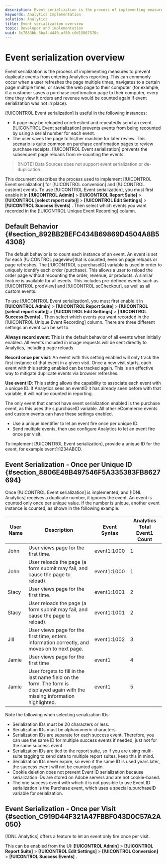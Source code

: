 ```yaml
---
description: Event serialization is the process of implementing measures to prevent duplicate events from entering Analytics reporting. This can commonly occur when a user refreshes the page multiple times, navigates to a certain page multiple times, or saves the web page to their computer (for example, if a customer saves a purchase confirmation page to their computer, every time they view it orders and revenue would be counted again if event serialization was not in place).
keywords: Analytics Implementation
solution: Analytics
title: Event serialization overview
topic: Developer and implementation
uuid: 8c7883bb-5ba4-4440-af80-c0d15867570c
---
```


# Event serialization overview

Event serialization is the process of implementing measures to prevent duplicate events from entering Analytics reporting. This can commonly occur when a user refreshes the page multiple times, navigates to a certain page multiple times, or saves the web page to their computer (for example, if a customer saves a purchase confirmation page to their computer, every time they view it orders and revenue would be counted again if event serialization was not in place).

[!UICONTROL Event serialization] is useful in the following instances:

* A page may be reloaded or refreshed and repeatedly send an event. [!UICONTROL Event serialization] prevents events from being recounted by using a serial number for each event.
* The user saves the page to his/her machine for later review. This scenario is quite common on purchase confirmation pages to review purchase receipts. [!UICONTROL Event serialization] prevents the subsequent page reloads from re-counting the events.

> [!NOTE] Data Sources does not support event serialization or de-duplication.

This document describes the process used to implement [!UICONTROL Event serialization] for [!UICONTROL conversion] and [!UICONTROL custom] events. To use [!UICONTROL Event serialization], you must first enable it in  **[!UICONTROL Admin]** > **[!UICONTROL Report Suite]** > **[!UICONTROL [select report suite]]** > **[!UICONTROL Edit Settings]** > **[!UICONTROL Success Events]** . Then select which events you want recorded in the [!UICONTROL Unique Event Recording] column.

## Default Behavior {#section_892BB2BEFC434B69869D4504A8B54308}

The default behavior is to count each instance of an event. An event is set for each [!UICONTROL pageview]that is counted, even on page reloads or page refreshes. The [!UICONTROL s.purchaseID] variable is used in order to uniquely identify each order (purchase). This allows a user to reload the order page without recounting the order, revenue, or products. A similar feature is available for all events. This includes pre-defined events such as [!UICONTROL prodView] and [!UICONTROL scCheckout], as well as all custom events.

<!-- 

event_serialization_impl.xml

 -->

To use [!UICONTROL Event serialization], you must first enable it in  **[!UICONTROL Admin]** > **[!UICONTROL Report Suite]** > **[!UICONTROL [select report suite]]** > **[!UICONTROL Edit Settings]** > **[!UICONTROL Success Events]** . Then select which events you want recorded in the [!UICONTROL Unique Event Recording] column. There are three different settings an event can be set to.

**Always record event**: This is the default behavior of all events when initially enabled. All events included in image requests will be sent directly to Analytics, including page reloads.

**Record once per visit**: An event with this setting enabled will only track the first instance of that event in a given visit. Once a new visit starts, each event with this setting enabled can be tracked again. This is an effective way to mitigate duplicate events via browser refreshes.

**Use event ID**: This setting allows the capability to associate each event with a unique ID. If Analytics sees an eventID it has already seen before with that variable, it will not be counted in reporting.

The only event that cannot have event serialization enabled is the purchase event, as this uses the s.purchaseID variable. All other eCommerce events and custom events can have these settings enabled.

* Use a unique identifier to let an event fire once per unique ID.
* Send multiple events, then use configure Analytics to let an event fire once per visit.

To implement [!UICONTROL Event serialization], provide a unique ID for the event, for example event1:1234ABCD.

## Event Serialization - Once per Unique ID {#section_8806E48B497546F5A335383FB8627694}

Once [!UICONTROL Event serialization] is implemented, and [!DNL Analytics] receives a duplicate number, it ignores the event. An event is counted only once per unique value. If the number is unique, another event instance is counted, as shown in the following example: 

|  User Name  | Description  | Event Syntax  | Analytics Total Event1 Count  |
|---|---|---|---|
|  John  | User views page for the first time.  | event1:1000  | 1  |
|  John  | User reloads the page (a form submit may fail, and cause the page to reload).  | event1:1000  | 1  |
|  Stacy  | User views page for the first time.  | event1:1001  | 2  |
|  Stacy  | User reloads the page (a form submit may fail, and cause the page to reload).  | event1:1001  | 2  |
|  Jill  | User views page for the first time, enters information correctly, and moves on to next page.  | event1:1002  | 3  |
|  Jamie  | User views page for the first time  | event1  | 4  |
|  Jamie  | User forgets to fill in the last name field on the form. The form is displayed again with the missing information highlighted.  | event1  | 5  |

Note the following when selecting serialization IDs:

* Serialization IDs must be 20 characters or less.
* Serialization IDs must be alphanumeric characters.
* Serialization IDs are separate for each success event. Therefore, you can use the same ID for multiple success events if needed, just not for the same success event.
* Serialization IDs are tied to the report suite, so if you are using multi-suite tagging to send data to multiple report suites, keep this in mind.
* Serialization IDs never expire, so even if the same ID is used years later, the success event will not be counted again.
* Cookie deletion does not prevent Event ID serialization because serialization IDs are stored on Adobe servers and are not cookie-based.
* The one success event with which it is not possible to use Event ID serialization is the Purchase event, which uses a special s.purchaseID variable for serialization.

## Event Serialization - Once per Visit {#section_C919D44F321A47FBBF043D0C57A2A050}

[!DNL Analytics] offers a feature to let an event only fire once per visit.

This can be enabled from the UI:  **[!UICONTROL Admin]** > **[!UICONTROL Report Suite]** > **[!UICONTROL Edit Settings]** > **[!UICONTROL Conversion]** > **[!UICONTROL Success Events]** .

